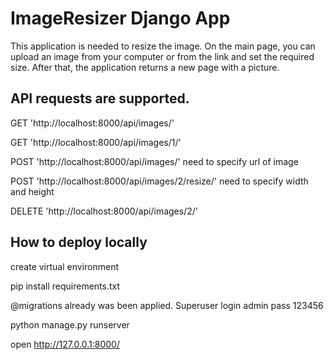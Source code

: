 # ImageResizer Django App

This application is needed to resize the image.
On the main page, you can upload an image from your computer or from the link and set the required size.
After that, the application returns a new page with a picture.

## API requests are supported.

 GET 'http://localhost:8000/api/images/'

 GET 'http://localhost:8000/api/images/1/'

 POST 'http://localhost:8000/api/images/' need to specify url of image

 POST 'http://localhost:8000/api/images/2/resize/' need to specify width and height

 DELETE 'http://localhost:8000/api/images/2/'
 
 ## How to deploy locally
 
 create virtual environment
 
 pip install requirements.txt
 
 @migrations already was been applied. Superuser login admin pass 123456
 
 python manage.py runserver
 
 open http://127.0.0.1:8000/
 
 

